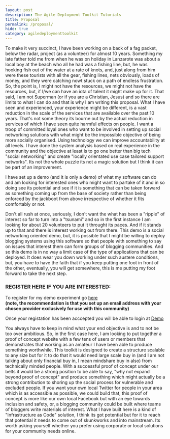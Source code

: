 ```yaml
---
layout: post
description: The Agile Deployment Toolkit Tutorials
title: Proposal
permalink: /proposal/
hide: true
category: agiledeploymenttoolkit
---
```


To make it very succinct, I have been working on a back of a fag packet, below the radar, project (as a volunteer) for almost 10 years. Something my late father told me from when he was on holiday in Lanzarote was about a local boy at the beach who all he had was a fishing line, but, he was hooking fish out of the water at a rate of knots, and, just along from him were these tourists with all the gear, fishing lines, nets obviously, loads of money, and they were catching nowt stuck on a path of endless frustration. So, the point is, I might not have the resources, we might not have the resources, but, if I/we can have an iota of talent it might make up for it. That said, I am not Superman (or if you are a Christian, Jesus) and so there are limits to what I can do and that is why I am writing this proposal. What I have seen and experienced, your experience might be different, is a vast reduction in the scale of the services that are available over the past 10 years. That's not some theory its bourne out by the actual reduction in services of which I have seen quite harmful effects on people. I want a troop of committed loyal ones who want to be involved in setting up social networking solutions with what might be the impossible objective of being more socially organised. Using technology we can improve accountability at all levels. I have done the system analysis based on real experience in the community and the objective at least is to go one better than big tech "social networking" and create "locally orientated use case tailored support networks". Its not the whole puzzle its not a magic solution but I think it can be part of an improvement.   

I have set up a demo (and it is only a demo) of what my software can do and am looking for interested ones who might want to partake of it and in so doing see its potential and see if it is something that can be taken forward as something coming up from the base of society rather than being enforced by the jackboot from above irrespective of whether it fits comfortably or not.  

Don't all rush at once, seriously, I don't want the what has been a "ripple" of interest so far to turn into a "tsunami" and so in the first instance I am looking for about 20 volunteers to put it throught its paces. And if it stands up to that and there is interest working out from there. This demo is a social networking oriented demo, but, it is possible that I might be willing to deploy blogging systems using this software so that people with something to say on issues that interest them can form groups of blogging communities. And so this demo is in no way a limit case of the type of applications that can be deployed. It does wear you down working under such austere conditions, but, you have to have the faith that if you keep putting one foot in front of the other, eventually, you will get somewhere, this is me putting my foot forward to take the next step.  

### REGISTER HERE IF YOU ARE INTERESTED:

To register for my demo experiment go [here](https://docs.google.com/forms/d/e/1FAIpQLSeRVSFZK4vopoboQo01PBd9SYPRj_OirwgEYwJ0f_AOA0V4ow/viewform)  
**(note, the recommendation is that you set up an email address with your chosen provider exclusively for use with this community)**   
  
  
Once your registation has been acccepted you will be able to login at [Demo](https://demo.nuocial.org.uk)  

You always have to keep in mind what your end objective is and to not be too over ambitious. So, in the first case here, I am looking to put together a proof of concept website with a few tens of users or members that demonstrates that working as an amateur I have been able to produce something worthwhile. This toolkit is designed to create a structure scalable to any size but for it to do that it would need large scale buy in (and I am not talking about only financial buy in, I mean mindshare buy  in also) from technically minded people. With a successful proof of concept under our belts it would be a strong position to be able to say, "why not expand beyond proof of concept" and produce something which might actually be a strong contribution to shoring up the social process for vulnerable and excluded people. If you want your own local Twitter for people in your area which is as accessible as possible, we could build that, this proof of concept is more like our own local Facebook but with an eye towards inclusion and safety, or, a blogging community could be built where teams of bloggers write materials of interest. What I have built here is a kind of "Infrastructure as Code" solution, I think its got potential but for it to reach that potential it needs to come out of skunkworks and into mainstream. Its worth asking yourself whether you prefer using corporate or local solutions for your community needs online. 
